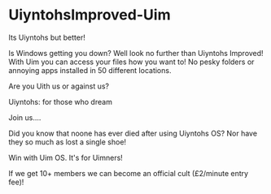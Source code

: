 # UiyntohsImproved-Uim
Its Uiyntohs but better!

Is Windows getting you down? Well look no further than Uiyntohs Improved! With Uim you can access your files how you want to! No pesky folders or annoying apps installed in 50 different locations.

Are you Uith us or against us?

Uiyntohs: for those who dream

Join us....

Did you know that noone has ever died after using Uiyntohs OS? Nor have they so much as lost a single shoe!

Win with Uim OS. It's for Uimners! 

If we get 10+ members we can become an official cult (£2/minute entry fee)!
